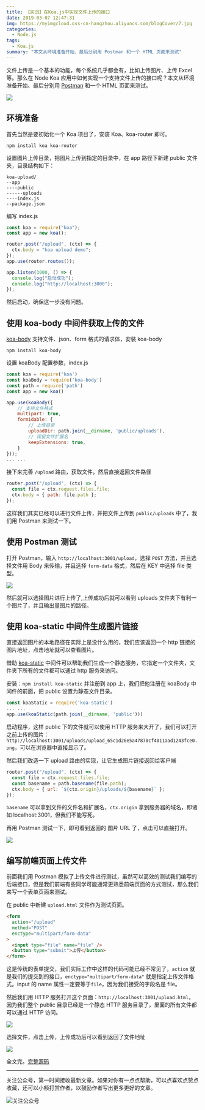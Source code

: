 ```yaml
---
title: 【实战】在Koa.js中实现文件上传的接口
date: 2019-03-07 12:47:31
img: https://myimgcloud.oss-cn-hangzhou.aliyuncs.com/blogCover/7.jpg
categories:
  - Node.js
tags:
  - Koa.js
summary: "本文从环境准备开始、最后分别用 Postman 和一个 HTML 页面来测试"
---
```


文件上传是一个基本的功能，每个系统几乎都会有，比如上传图片、上传 Excel 等。那么在 Node Koa 应用中如何实现一个支持文件上传的接口呢？本文从环境准备开始、最后分别用 [Postman](https://www.getpostman.com/) 和一个 HTML 页面来测试。

<!-- more -->

![](https://myimgcloud.oss-cn-hangzhou.aliyuncs.com/koa-updalod/banner.png)

## 环境准备

首先当然是要初始化一个 Koa 项目了，安装 Koa、koa-router 即可。

```
npm install koa koa-router
```

设置图片上传目录，把图片上传到指定的目录中，在 app 路径下新建 public 文件夹，目录结构如下：

```
koa-upload/
--app
----public
------uploads
----index.js
--package.json
```

编写 index.js

```javascript
const koa = require("koa");
const app = new koa();

router.post("/upload", (ctx) => {
  ctx.body = "koa upload demo";
});
app.use(router.routes());

app.listen(3000, () => {
  console.log("启动成功");
  console.log("http://localhost:3000");
});
```

然后启动，确保这一步没有问题。

## 使用 koa-body 中间件获取上传的文件

[koa-body](https://www.npmjs.com/package/koa-body) 支持文件、json、form 格式的请求体，安装 koa-body

```
npm install koa-body
```

设置 koaBody 配置参数，index.js

```javascript
const koa = require('koa')
const koaBody = require('koa-body')
const path = require('path')
const app = new koa()

app.use(koaBody({
    // 支持文件格式
    multipart: true,
    formidable: {
        // 上传目录
        uploadDir: path.join(__dirname, 'public/uploads'),
        // 保留文件扩展名
        keepExtensions: true,
    }
}));
... ...
```

接下来完善 `/upload` 路由，获取文件，然后直接返回文件路径

```javascript
router.post("/upload", (ctx) => {
  const file = ctx.request.files.file;
  ctx.body = { path: file.path };
});
```

这样我们其实已经可以进行文件上传，并把文件上传到 `public/uploads` 中了，我们用 Postman 来测试一下。

## 使用 Postman 测试

打开 Postman，输入 `http://localhost:3001/upload`，选择 `POST` 方法，并且选择文件用 Body 来传输，并且选择 `form-data` 格式，然后在 KEY 中选择 file 类型。

![](https://myimgcloud.oss-cn-hangzhou.aliyuncs.com/koa-updalod/1.png)

然后就可以选择图片进行上传了,上传成功后就可以看到 uploads 文件夹下有利一个图片了，并且输出量图片的路径。

## 使用 koa-static 中间件生成图片链接

直接返回图片的本地路径在实际上是没什么用的，我们应该返回一个 http 链接的图片地址，点击地址就可以查看图片。

借助 [koa-static](https://www.npmjs.com/package/koa-static) 中间件可以帮助我们生成一个静态服务，它指定一个文件夹，文件夹下所有的文件都可以通过 http 服务来访问。

安装：`npm install koa-static` 并注册到 app 上，我们把他注册在 koaBody 中间件的前面，把 public 设置为静态文件目录。

```javascript
const koaStatic = require('koa-static')
... ...
app.use(koaStatic(path.join(__dirname, 'public')))
```

启动程序，这样 public 下的文件就可以使用 HTTP 服务来大开了，我们可以打开之前上传的图片：`http://localhost:3001/uploads/upload_65c1d26e5a47870cf4011aad1243fce0.png`，可以在浏览器中直接显示了。

然后我们改造一下 upload 路由的实现，让它生成图片链接返回给客户端

```javascript
router.post("/upload", (ctx) => {
  const file = ctx.request.files.file;
  const basename = path.basename(file.path);
  ctx.body = { url: `${ctx.origin}/uploads/${basename}` };
});
```

`basename` 可以拿到文件的文件名和扩展名，`ctx.origin` 拿到服务器的域名，即诸如 localhost:3001，但我们不能写死。

再用 Postman 测试一下，即可看到返回的 图片 URL 了，点击可以直接打开。

![](https://myimgcloud.oss-cn-hangzhou.aliyuncs.com/koa-updalod/2.png)

## 编写前端页面上传文件

前面我们用 Postman 模拟了上传文件进行测试，虽然可以高效的测试我们编写的后端接口，但是我们前端有些同学可能通常更熟悉前端页面的方式测试，那么我们来写一个表单页面来测试。

在 public 中新建 `upload.html` 文件作为测试页面。

```html
<form
  action="/upload"
  method="POST"
  enctype="multipart/form-data"
>
  <input type="file" name="file" />
  <button type="submit">上传</button>
</form>
```

这是传统的表单提交，我们实际工作中这样的代码可能已经不常见了，`action` 就是我们的提交到的接口，`enctype="multipart/form-data"` 就是指定上传文件格式。input 的 name 属性一定要等于`file`，因为我们接受的字段名是 file。

然后我们用 HTTP 服务打开这个页面：`http://localhost:3001/upload.html`，因为我们整个 public 目录已经是一个静态 HTTP 服务目录了，里面的所有文件都可以通过 HTTP 访问。

![](https://myimgcloud.oss-cn-hangzhou.aliyuncs.com/koa-updalod/3.png)

选择文件，点击上传，上传成功后可以看到返回了文件地址

![](https://myimgcloud.oss-cn-hangzhou.aliyuncs.com/koa-updalod/4.png)

全文完。[完整源码](https://github.com/dunizb/CodeTest/tree/master/Node/koa-upload-demo)

---

关注公众号，第一时间接收最新文章。如果对你有一点点帮助，可以点喜欢点赞点收藏，还可以小额打赏作者，以鼓励作者写出更多更好的文章。

![关注公众号](https://myimgcloud.oss-cn-hangzhou.aliyuncs.com/关注名片-大礼包_横版二维码_2020-01-01-0.jpg)
